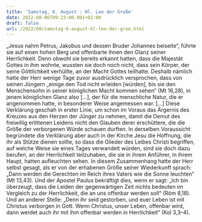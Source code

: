 ```yaml
---
title: 'Samstag, 6. August : Hl. Leo der Große'
date: 2022-08-06T09:23:00.001+02:00
draft: false
url: /2022/08/samstag-6-august-hl-leo-der-groe.html
---
```


„Jesus nahm Petrus, Jakobus und dessen Bruder Johannes beiseite“, führte sie auf einen hohen Berg und offenbarte ihnen den Glanz seiner Herrlichkeit. Denn obwohl sie bereits erkannt hatten, dass die Majestät Gottes in ihm wohnte, wussten sie doch noch nicht, dass sein Körper, der seine Göttlichkeit verhüllte, an der Macht Gottes teilhatte. Deshalb nämlich hatte der Herr wenige Tage zuvor ausdrücklich versprochen, dass von seinen Jüngern „einige den Tod nicht erleiden \[würden\], bis sie den Menschensohn in seiner königlichen Macht kommen sehen“ (Mt 16,28), in jenem königlichen Glanz also \[…\], der für die menschliche Natur, die er angenommen hatte, in besonderer Weise angemessen war. \[…\] Diese Verklärung geschah in erster Linie, um schon im Voraus das Ärgernis des Kreuzes aus den Herzen der Jünger zu nehmen, damit die Demut des freiwillig erlittenen Leidens nicht den Glauben derer erschüttere, die die Größe der verborgenen Würde schauen durften. In derselben Voraussicht begründete die Verklärung aber auch in der Kirche Jesu die Hoffnung, die ihr als Stütze dienen sollte, so dass die Glieder des Leibes Christi begriffen, auf welche Weise sie eines Tages verwandelt würden, sind sie doch dazu berufen, an der Herrlichkeit teilzuhaben, die sie in ihrem Anführer, in ihrem Haupt, hatten aufleuchten sehen. In diesem Zusammenhang hatte der Herr selbst gesagt, als er von der erhabenen Größe seiner Wiederkunft sprach: „Dann werden die Gerechten im Reich ihres Vaters wie die Sonne leuchten“ (Mt 13,43). Und der Apostel Paulus bekräftigt dies, wenn er sagt: „Ich bin überzeugt, dass die Leiden der gegenwärtigen Zeit nichts bedeuten im Vergleich zu der Herrlichkeit, die an uns offenbar werden soll“ (Röm 8,18). Und an anderer Stelle: „Denn ihr seid gestorben, und euer Leben ist mit Christus verborgen in Gott. Wenn Christus, unser Leben, offenbar wird, dann werdet auch ihr mit ihm offenbar werden in Herrlichkeit“ (Kol 3,3–4).